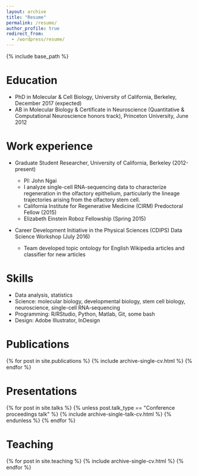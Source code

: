 ```yaml
---
layout: archive
title: "Resume"
permalink: /resume/
author_profile: true
redirect_from:
  - /wordpress/resume/
---
```


{% include base_path %}

Education
======
* PhD in Molecular & Cell Biology, University of California, Berkeley, December 2017 (expected)
* AB in Molecular Biology & Certificate in Neuroscience (Quantitative & Computational Neuroscience honors track), Princeton University, June 2012

Work experience
======
* Graduate Student Researcher, University of California, Berkeley (2012-present)
  * PI: John Ngai
  * I analyze single-cell RNA-sequencing data to characterize regeneration in the olfactory epithelium, particularly the lineage trajectories arising from the olfactory stem cell.
  * California Institute for Regenerative Medicine (CIRM) Predoctoral Fellow (2015)
  * Elizabeth Einstein Roboz Fellowship (Spring 2015)

* Career Development Initiative in the Physical Sciences (CDIPS) Data Science Workshop (July 2016)
  * Team developed topic ontology for English Wikipedia articles and classifier for new articles

Skills
======
* Data analysis, statistics
* Science: molecular biology, developmental biology, stem cell biology, neuroscience, single-cell RNA-sequencing 
* Programming: R/RStudio, Python, Matlab, Git, some bash
* Design: Adobe Illustrator, InDesign

Publications
======
  {% for post in site.publications %}
    {% include archive-single-cv.html %}
  {% endfor %}

Presentations
======
  {% for post in site.talks %}
    {% unless post.talk_type == "Conference proceedings talk" %}
      {% include archive-single-talk-cv.html %}
    {% endunless %}
  {% endfor %}

Teaching
======
  {% for post in site.teaching %}
    {% include archive-single-cv.html %}
  {% endfor %}
